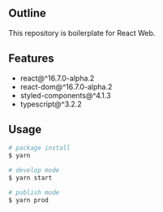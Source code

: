 ## Outline

This repository is boilerplate for React Web.

## Features

* react@^16.7.0-alpha.2
* react-dom@^16.7.0-alpha.2
* styled-components@^4.1.3
* typescript@^3.2.2

## Usage

```zsh
# package install
$ yarn

# develop mode
$ yarn start

# publish mode
$ yarn prod
```
